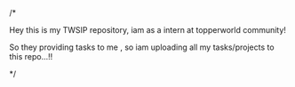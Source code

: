 /*

Hey this is my TWSIP repository,
iam as a intern at topperworld community!

So they providing tasks to me , 
so iam uploading all my tasks/projects
to this repo...!!

*/
